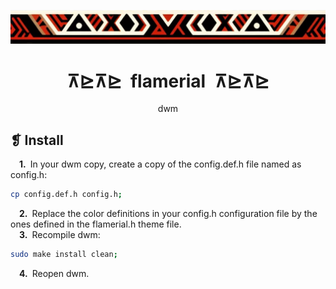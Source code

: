 <p align="center">
	<img src="../../imgs/ornament.webp" alt="" />
</p>
<h1 align="center">⊼⊵⊼⊵&ensp;flamerial&ensp;⊼⊵⊼⊵</h1>
<p align="center">dwm</p>

## ❡ Install

&emsp;**1.**&ensp;In your dwm copy, create a copy of the config.def.h file named as config.h:

```sh
cp config.def.h config.h;
```

&emsp;**2.**&ensp;Replace the color definitions in your config.h configuration file by the ones defined in the flamerial.h theme file.\
&emsp;**3.**&ensp;Recompile dwm:

```sh
sudo make install clean;
```

&emsp;**4.**&ensp;Reopen dwm.

